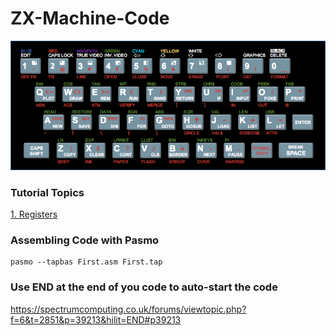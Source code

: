 # ZX-Machine-Code

![ZX Spectrum Keyboard](https://github.com/spectrumcomputing/ZX-Machine-Code/blob/main/ZX%20Keyboard.png)


### Tutorial Topics

[1. Registers](https://github.com/spectrumcomputing/ZX-Machine-Code/blob/main/Registers.md)


### Assembling Code with Pasmo
```
pasmo --tapbas First.asm First.tap
```
### Use END at the end of you code to auto-start the code

https://spectrumcomputing.co.uk/forums/viewtopic.php?f=6&t=2851&p=39213&hilit=END#p39213

